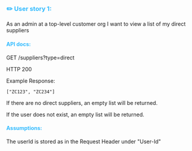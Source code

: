 
###  <font color="#33BBFF">✏️ User story 1:</font>
As an admin at a top-level customer org
I want to view a list of my direct suppliers

#### <font color="#33BBFF">API docs:</font>

GET /suppliers?type=direct

HTTP 200

Example Response:
```
["ZC123", "ZC234"]
```
If there are no direct suppliers, an empty list will be returned.

If the user does not exist, an empty list will be returned.

#### <font color="#33BBFF">Assumptions:</font>
The userId is stored as in the Request Header under "User-Id"